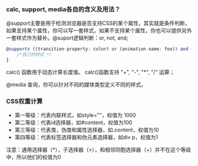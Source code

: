 ### calc, support, media各自的含义及用法？
@support主要是用于检测浏览器是否支持CSS的某个属性，其实就是条件判断，如果支持某个属性，你可以写一套样式，如果不支持某个属性，你也可以提供另外一套样式作为替补。@suport逻辑判断：or, not, and;
```javascript
@supports ((transition-property: color) or (animation-name: foo)) and (transform: rotate(10deg)) { 
	/*自己的样式 */
}
```

calc() 函数用于动态计算长度值。 calc()函数支持 "+", "-", "*", "/" 运算；

@media 查询，你可以针对不同的媒体类型定义不同的样式。

### CSS权重计算
* 第一等级：代表内联样式，如style=""，权值为 1000
* 第二等级：代表id选择器，如#content，权值为100
* 第三等级：代表类，伪类和属性选择器，如.content，权值为10
* 第四等级：代表标签选择器和伪元素选择器，如div p，权值为1

注意：通用选择器（*），子选择器（>），和相邻同胞选择器（+）并不在这个等级中，所以他们的权值为0
